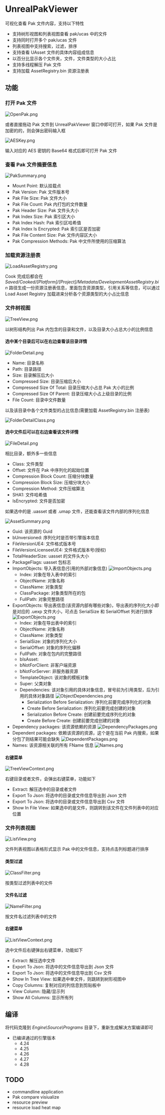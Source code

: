 # UnrealPakViewer ##

可视化查看 Pak 文件内容，支持以下特性

* 支持树形视图和列表视图查看 pak/ucas 中的文件
* 支持同时打开多个 pak/ucas 文件
* 列表视图中支持搜索，过滤，排序
* 支持查看 UAsset 文件的具体内容组成信息
* 以百分比显示各个文件夹，文件，文件类型的大小占比
* 支持多线程解压 Pak 文件
* 支持加载 AssetRegistry.bin 资源注册表

## 功能 ##

### 打开 Pak 文件 ###

![OpenPak.png](Resources/Images/OpenPak.png)

或者直接拖动 Pak 文件到 UnrealPakViewer 窗口中即可打开，如果 Pak 文件是加密的的，则会弹出密码输入框

![AESKey.png](Resources/Images/AESKey.png)

输入对应的 AES 密钥的 Base64 格式后即可打开 Pak 文件

### 查看 Pak 文件摘要信息 ###

![PakSummary.png](Resources/Images/PakSummary.png)

* Mount Point: 默认挂载点
* Pak Version: Pak 文件版本号
* Pak File Size: Pak 文件大小
* Pak File Count: Pak 内打包的文件数量
* Pak Header Size: Pak 文件头大小
* Pak Index Size: Pak 索引区大小
* Pak Index Hash: Pak 索引区哈希值
* Pak Index Is Encrypted: Pak 索引区是否加密
* Pak File Content Size: Pak 文件内容区大小
* Pak Compression Methods: Pak 中文件所使用的压缩算法

### 加载资源注册表 ###

![LoadAssetRegistry.png](Resources/Images/LoadAssetRegistry.png)

Cook 完成后都会在 *Saved/Cooked/[Platform]/[Project]/Metadata/DevelopmentAssetRegistry.bin* 路径生成一份资源注册表信息，里面包含资源类型，引用关系等信息，可以通过 Load Asset Registry 加载进来分析各个资源类型的大小占比信息

### 文件树视图 ###

![TreeView.png](Resources/Images/TreeView.png)

以树形结构列出 Pak 内包含的目录和文件，以及目录大小占总大小的比例信息

#### 选中某个目录后可以在右边查看该目录详情 ####

![FolderDetail.png](Resources/Images/FolderDetail.png)

* Name: 目录名称
* Path: 目录路径
* Size: 目录解压后大小
* Compressed Size: 目录压缩后大小
* Compressed Size Of Total: 目录压缩大小占总 Pak 大小的比例
* Compressed Size Of Parent: 目录压缩大小占上级目录的比例
* File Count: 目录中文件数量

以及该目录中各个文件类型的占比信息(需要加载 AssetRegistry.bin 注册表)

![FolderDetailClass.png](Resources/Images/FolderDetailClass.png)

#### 选中文件后可以在右边查看该文件详情 ####

![FileDetail.png](Resources/Images/FileDetail.png)

相比目录，额外多一些信息

* Class: 文件类型
* Offset: 文件在 Pak 中序列化的起始位置
* Compression Block Count: 压缩分块数量
* Compression Block Size: 压缩分块大小
* Compression Method: 文件压缩算法
* SHA1: 文件哈希值
* IsEncrypted: 文件是否加密

如果选中的是 .uasset 或者 .umap 文件，还能查看该文件内部的序列化信息

![AssetSummary.png](Resources/Images/AssetSummary.png)

* Guid: 该资源的 Guid
* bUnversioned: 序列化时是否带引擎版本信息
* FileVersionUE4: 文件格式版本号
* FileVersionLicenseeUE4: 文件格式版本号(授权)
* TotalHeaderSize: uasset 的文件头大小
* PackageFlags: uasset 包标志
* ImportObjects: 导入表信息(引用的外部对象信息)
  ![ImportObjects.png](Resources/Images/ImportObjects.png)
  * Index: 对象在导入表中的索引
  * ObjectName: 对象名称
  * ClassName: 对象类型
  * ClassPackage: 对象类型所在的包
  * FullPath: 对象完整路径
* ExportObjects: 导出表信息(该资源内部有哪些对象)，导出表的序列化大小即是对应的 .uexp 文件大小，可点击 SerialSize 和 SerialOffset 列进行排序
  ![ExportObjects.png](Resources/Images/ExportObjects.png)
  * Index: 对象在导出表中的索引
  * ObjectName: 对象名称
  * ClassName: 对象类型
  * SerialSize: 对象的序列化大小
  * SerialOffset: 对象的序列化偏移
  * FullPath: 对象在包内的完整路径
  * bIsAsset:
  * bNotForClient: 非客户端资源
  * bNotForServer: 非服务器资源
  * TemplateObject: 该对象的模板对象
  * Super: 父类对象
  * Dependencies: 该对象引用的具体对象信息，冒号前为引用类型，后为引用的具体对象路径
    ![ObjectDependencies.png](Resources/Images/ObjectDependencies.png)
    * Serialization Before Serialization: 序列化前要完成序列化的对象
    * Create Before Serialization: 序列化前要完成创建的对象
    * Serialization Before Create: 创建前要完成序列化的对象
    * Create Before Create: 创建前要完成创建的对象
* Dependency packages: 该资源依赖的资源
  ![DependencyPackages.png](Resources/Images/DependencyPackages.png)
* Dependent packages: 依赖该资源的资源，这个是在当前 Pak 内搜索，如果分包了则结果可能会缺失
  ![DependentPackages.png](Resources/Images/DependentPackages.png)
* Names: 该资源相关联的所有 FName 信息
  ![Names.png](Resources/Images/Names.png)

#### 右键菜单 ####

![TreeViewContext.png](Resources/Images/TreeViewContext.png)

右键目录或者文件，会弹出右键菜单，功能如下

* Extract: 解压选中的目录或者文件
* Export To Json: 将选中的目录或文件信息导出到 Json 文件
* Export To Json: 将选中的目录或文件信息导出到 Csv 文件
* Show In File View: 如果选中的是文件，则跳转到该文件在文件列表中的对应位置

### 文件列表视图 ###

![ListView.png](Resources/Images/ListView.png)

文件列表视图以表格形式显示 Pak 中的文件信息，支持点击列标题进行排序

#### 类型过滤 ####

![ClassFilter.png](Resources/Images/ClassFilter.png)

按类型过滤列表中的文件

#### 文件名过滤 ####

![NameFilter.png](Resources/Images/NameFilter.png)

按文件名过滤列表中的文件

#### 右键菜单 ####

![ListViewContext.png](Resources/Images/ListViewContext.png)

选中文件后右键弹出右键菜单，功能如下

* Extract: 解压选中文件
* Export To Json: 将选中的文件信息导出到 Json 文件
* Export To Json: 将选中的文件信息导出到 Csv 文件
* Show In Tree View: 如果选中单文件，则跳转到树形视图中
* Copy Columns: 复制对应的列信息到剪贴板中
* View Column: 隐藏/显示列
* Show All Columns: 显示所有列

## 编译 ##

将代码克隆到 *Engine\Source\Programs* 目录下，重新生成解决方案编译即可

* 已编译通过的引擎版本
  * 4.24
  * 4.25
  * 4.26
  * 4.27
  * 4.28

## TODO ##

* commandline application
* Pak compare visiualize
* resource preview
* resource load heat map
